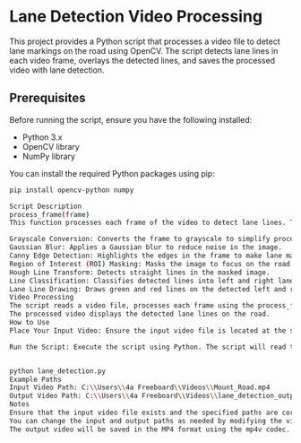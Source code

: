 # Lane Detection Video Processing

This project provides a Python script that processes a video file to detect lane markings on the road using OpenCV. The script detects lane lines in each video frame, overlays the detected lines, and saves the processed video with lane detection.

## Prerequisites

Before running the script, ensure you have the following installed:

- Python 3.x
- OpenCV library
- NumPy library

You can install the required Python packages using pip:

```bash
pip install opencv-python numpy

Script Description
process_frame(frame)
This function processes each frame of the video to detect lane lines. The process involves:

Grayscale Conversion: Converts the frame to grayscale to simplify processing.
Gaussian Blur: Applies a Gaussian blur to reduce noise in the image.
Canny Edge Detection: Highlights the edges in the frame to make lane markings more prominent.
Region of Interest (ROI) Masking: Masks the image to focus on the road area where lane lines are typically located.
Hough Line Transform: Detects straight lines in the masked image.
Line Classification: Classifies detected lines into left and right lane lines based on slope.
Lane Line Drawing: Draws green and red lines on the detected left and right lanes, respectively.
Video Processing
The script reads a video file, processes each frame using the process_frame function, and writes the processed frames to an output video.
The processed video displays the detected lane lines on the road.
How to Use
Place Your Input Video: Ensure the input video file is located at the specified path in the script (video_path variable).

Run the Script: Execute the script using Python. The script will read the input video, apply lane detection, and save the processed video to the specified output path.


python lane_detection.py
Example Paths
Input Video Path: C:\\Users\\4a Freeboard\\Videos\\Mount_Road.mp4
Output Video Path: C:\\Users\\4a Freeboard\\Videos\\lane_detection_output.mp4
Notes
Ensure that the input video file exists and the specified paths are correct.
You can change the input and output paths as needed by modifying the video_path and output_path variables in the script.
The output video will be saved in the MP4 format using the mp4v codec.
